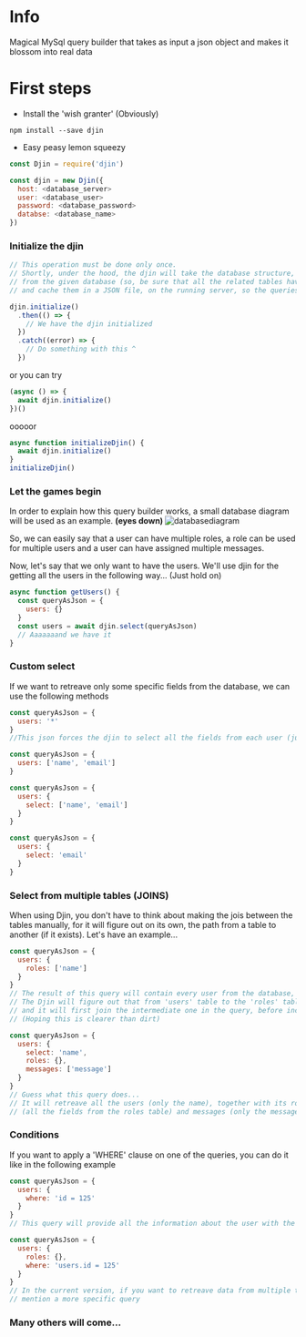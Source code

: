 # Info

Magical MySql query builder that takes as input a json object and makes it blossom into real data

# First steps
- Install the 'wish granter' (Obviously)

```
npm install --save djin
```
        
- Easy peasy lemon squeezy

```js
const Djin = require('djin')

const djin = new Djin({
  host: <database_server>
  user: <database_user>
  password: <database_password>
  databse: <database_name>
})

```

### Initialize the djin
   
```js
// This operation must be done only once.
// Shortly, under the hood, the djin will take the database structure, together with all the foreign keys 
// from the given database (so, be sure that all the related tables have the required foreign keys created) 
// and cache them in a JSON file, on the running server, so the queries can be created asap.

djin.initialize()
  .then(() => {
    // We have the djin initialized
  })
  .catch((error) => {
    // Do something with this ^
  })
```

or you can try

```js
(async () => {
  await djin.initialize()
})()
```

ooooor

```js
async function initializeDjin() {
  await djin.initialize()
}
initializeDjin()
```

### Let the games begin
In order to explain how this query builder works, a small database diagram will be used as an example. <b> (eyes down) </b>
![databasediagram](https://user-images.githubusercontent.com/11486739/27407362-ae69782c-56e0-11e7-92d7-e3690f09035d.jpg)

So, we can easily say that a user can have multiple roles, a role can be used for 
multiple users and a user can have assigned multiple messages.

Now, let's say that we only want to have the users. We'll use djin for the getting all the users in the following way... (Just hold on)
```js
async function getUsers() {
  const queryAsJson = {
    users: {}
  }
  const users = await djin.select(queryAsJson)
  // Aaaaaaand we have it
}
```
### Custom select
If we want to retreave only some specific fields from the database, we can use the following methods
```js
const queryAsJson = {
  users: '*'
}
//This json forces the djin to select all the fields from each user (just like an empty object, as above)
```

```js
const queryAsJson = {
  users: ['name', 'email']
}
```

```js
const queryAsJson = {
  users: {
    select: ['name', 'email']
  }
}
```

```js
const queryAsJson = {
  users: {
    select: 'email'
  }
}
```

### Select from multiple tables <b>(JOINS)</b>
When using Djin, you don't have to think about making the jois between the tables manually, for it will figure out on
its own, the path from a table to another (if it exists).
Let's have an example...

```js
const queryAsJson = {
  users: {
    roles: ['name']
  }
}
// The result of this query will contain every user from the database, together with its role
// The Djin will figure out that from 'users' table to the 'roles' table exists an intermediate, 
// and it will first join the intermediate one in the query, before including the 'roles' table 
// (Hoping this is clearer than dirt)
```

```js
const queryAsJson = {
  users: {
    select: 'name',
    roles: {},
    messages: ['message']
  }
}
// Guess what this query does...
// It will retreave all the users (only the name), together with its roles 
// (all the fields from the roles table) and messages (only the message field)
```

### Conditions
If you want to apply a 'WHERE' clause on one of the queries, you can do it like in the following example
```js
const queryAsJson = {
  users: {
    where: 'id = 125'
  }
}
// This query will provide all the information about the user with the id = 125
```

```js
const queryAsJson = {
  users: {
    roles: {},
    where: 'users.id = 125'
  }
}
// In the current version, if you want to retreave data from multiple tables, the query must
// mention a more specific query
```

### Many others will come...

